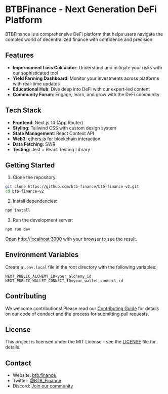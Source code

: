 # BTBFinance - Next Generation DeFi Platform

BTBFinance is a comprehensive DeFi platform that helps users navigate the complex world of decentralized finance with confidence and precision.

## Features

- **Impermanent Loss Calculator**: Understand and mitigate your risks with our sophisticated tool
- **Yield Farming Dashboard**: Monitor your investments across platforms with real-time updates
- **Educational Hub**: Dive deep into DeFi with our expert-led content
- **Community Forum**: Engage, learn, and grow with the DeFi community

## Tech Stack

- **Frontend**: Next.js 14 (App Router)
- **Styling**: Tailwind CSS with custom design system
- **State Management**: React Context API
- **Web3**: ethers.js for blockchain interaction
- **Data Fetching**: SWR
- **Testing**: Jest + React Testing Library

## Getting Started

1. Clone the repository:
```bash
git clone https://github.com/btb-finance/btb-finance-v2.git
cd btb-finance-v2
```

2. Install dependencies:
```bash
npm install
```

3. Run the development server:
```bash
npm run dev
```

Open [http://localhost:3000](http://localhost:3000) with your browser to see the result.

## Environment Variables

Create a `.env.local` file in the root directory with the following variables:
```
NEXT_PUBLIC_ALCHEMY_ID=your_alchemy_id
NEXT_PUBLIC_WALLET_CONNECT_ID=your_wallet_connect_id
```

## Contributing

We welcome contributions! Please read our [Contributing Guide](CONTRIBUTING.md) for details on our code of conduct and the process for submitting pull requests.

## License

This project is licensed under the MIT License - see the [LICENSE](LICENSE) file for details.

## Contact

- Website: [btb.finance](https://btb.finance)
- Twitter: [@BTB_Finance](https://twitter.com/BTB_Finance)
- Discord: [Join our community]([https://discord.gg/btbfinance](https://discord.gg/bqFEPA56Tc))
